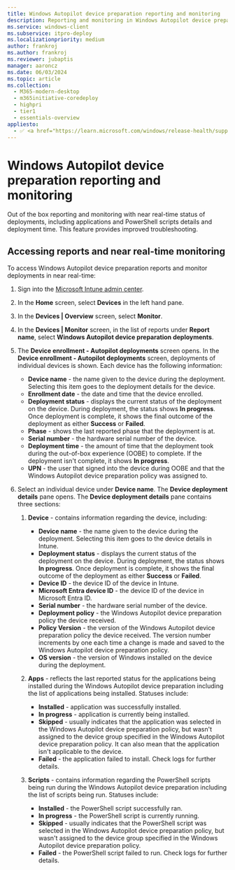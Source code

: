 ```yaml
---
title: Windows Autopilot device preparation reporting and monitoring
description: Reporting and monitoring in Windows Autopilot device preparation.
ms.service: windows-client
ms.subservice: itpro-deploy
ms.localizationpriority: medium
author: frankroj
ms.author: frankroj
ms.reviewer: jubaptis
manager: aaroncz
ms.date: 06/03/2024
ms.topic: article
ms.collection:
  - M365-modern-desktop
  - m365initiative-coredeploy
  - highpri
  - tier1
  - essentials-overview
appliesto:
  - ✅ <a href="https://learn.microsoft.com/windows/release-health/supported-versions-windows-client" target="_blank">Windows 11</a>
---
```


# Windows Autopilot device preparation reporting and monitoring

Out of the box reporting and monitoring with near real-time status of deployments, including applications and PowerShell scripts details and deployment time. This feature provides improved troubleshooting.

## Accessing reports and near real-time monitoring

To access Windows Autopilot device preparation reports and monitor deployments in near real-time:

1. Sign into the [Microsoft Intune admin center](https://go.microsoft.com/fwlink/?linkid=2109431).

1. In the **Home** screen, select **Devices** in the left hand pane.

1. In the **Devices | Overview** screen, select **Monitor**.

1. In the **Devices | Monitor** screen, in the list of reports under **Report name**, select **Windows Autopilot device preparation deployments**.

1. The **Device enrollment - Autopilot deployments** screen opens. In the **Device enrollment - Autopilot deployments** screen, deployments of individual devices is shown. Each device has the following information:

    - **Device name** - the name given to the device during the deployment. Selecting this item goes to the deployment details for the device.
    - **Enrollment date** - the date and time that the device enrolled.
    - **Deployment status** - displays the current status of the deployment on the device. During deployment, the status shows **In progress**. Once deployment is complete, it shows the final outcome of the deployment as either **Success** or **Failed**.
    - **Phase** - shows the last reported phase that the deployment is at.
    - **Serial number** - the hardware serial number of the device.
    - **Deployment time** - the amount of time that the deployment took during the out-of-box experience (OOBE) to complete. If the deployment isn't complete, it shows **In progress**.
    - **UPN** - the user that signed into the device during OOBE and that the Windows Autopilot device preparation policy was assigned to.

1. Select an individual device under **Device name**. The **Device deployment details** pane opens. The **Device deployment details** pane contains three sections:

   1. **Device** - contains information regarding the device, including:

      - **Device name** - the name given to the device during the deployment. Selecting this item goes to the device details in Intune.
      - **Deployment status** - displays the current status of the deployment on the device. During deployment, the status shows **In progress**. Once deployment is complete, it shows the final outcome of the deployment as either **Success** or **Failed**.
      - **Device ID** - the device ID of the device in Intune.
      - **Microsoft Entra device ID** - the device ID of the device in Microsoft Entra ID.
      - **Serial number** - the hardware serial number of the device.
      - **Deployment policy** - the Windows Autopilot device preparation policy the device received.
      - **Policy Version** - the version of the Windows Autopilot device preparation policy the device received. The version number increments by one each time a change is made and saved to the Windows Autopilot device preparation policy.
      - **OS version** - the version of Windows installed on the device during the deployment.

   1. **Apps** - reflects the last reported status for the applications being installed during the Windows Autopilot device preparation including the list of applications being installed. Statuses include:

      - **Installed** - application was successfully installed.
      - **In progress** - application is currently being installed.
      - **Skipped** - usually indicates that the application was selected in the Windows Autopilot device preparation policy, but wasn't assigned to the device group specified in the Windows Autopilot device preparation policy. It can also mean that the application isn't applicable to the device.
      - **Failed** - the application failed to install. Check logs for further details.

   1. **Scripts** - contains information regarding the PowerShell scripts being run during the Windows Autopilot device preparation including the list of scripts being run. Statuses include:

      - **Installed** - the PowerShell script successfully ran.
      - **In progress** - the PowerShell script is currently running.
      - **Skipped** - usually indicates that the PowerShell script was selected in the Windows Autopilot device preparation policy, but wasn't assigned to the device group specified in the Windows Autopilot device preparation policy.
      - **Failed** - the PowerShell script failed to run. Check logs for further details.
